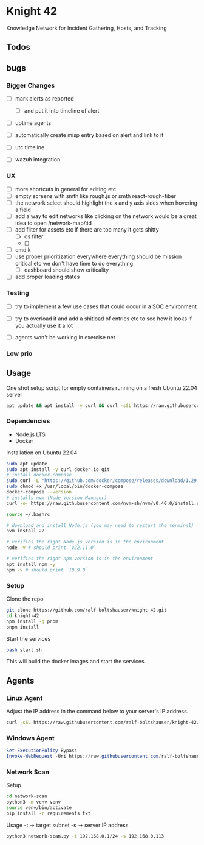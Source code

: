 # Knight 42
Knowledge Network for Incident Gathering, Hosts, and Tracking

## Todos
## bugs

### Bigger Changes
- [ ] mark alerts as reported
  - [ ] and put it into timeline of alert
- [ ] uptime agents
- [ ] automatically create misp entry based on alert and link to it

- [ ] utc timeline
- [ ] wazuh integration

### UX
- [ ] more shortcuts in general for editing etc
- [ ] empty screens with smth like rough.js or smth react-rough-fiber
- [ ] the network select should highlight the x and y axis sides when hovering a field
- [ ] add a way to edit networks like clicking on the network would be a great idea to open /network-map/:id
- [ ] add filter for assets etc if there are too many it gets shitty
  - [ ] os filter
  - [ ] 
- [ ] cmd k
- [ ] use proper prioritization everywhere everything should be mission critical etc we don't have time to do everything
  - [ ] dashboard should show criticality
- [ ] add proper loading states

### Testing
- [ ] try to implement a few use cases that could occur in a SOC environment
- [ ] try to overload it and add a shitload of entries etc to see how it looks if you actually use it a lot
- [ ] agents won't be working in exercise net


### Low prio

## Usage

One shot setup script for empty containers running on a fresh Ubuntu 22.04 server
```bash
apt update && apt install -y curl && curl -sSL https://raw.githubusercontent.com/ralf-boltshauser/knight-42/refs/heads/main/setup.sh | bash
```

### Dependencies
- Node.js LTS
- Docker

Installation on Ubuntu 22.04
```bash
sudo apt update
sudo apt install -y curl docker.io git 
# install docker-compose
sudo curl -L "https://github.com/docker/compose/releases/download/1.29.2/docker-compose-$(uname -s)-$(uname -m)" -o /usr/local/bin/docker-compose
sudo chmod +x /usr/local/bin/docker-compose
docker-compose --version
# installs nvm (Node Version Manager)
curl -o- https://raw.githubusercontent.com/nvm-sh/nvm/v0.40.0/install.sh | bash

source ~/.bashrc

# download and install Node.js (you may need to restart the terminal)
nvm install 22

# verifies the right Node.js version is in the environment
node -v # should print `v22.11.0`

# verifies the right npm version is in the environment
apt install npm -y
npm -v # should print `10.9.0`
```

### Setup
Clone the repo
```bash
git clone https://github.com/ralf-boltshauser/knight-42.git
cd knight-42
npm install -g pnpm
pnpm install
```

Start the services
```bash
bash start.sh
```
This will build the docker images and start the services.

## Agents
### Linux Agent
Adjust the IP address in the command below to your server's IP address.
```bash
curl -sSL https://raw.githubusercontent.com/ralf-boltshauser/knight-42/refs/heads/main/agents/linux-agent.sh | bash -s -- -h 192.168.0.113
```
### Windows Agent
```powershell
Set-ExecutionPolicy Bypass
Invoke-WebRequest -Uri https://raw.githubusercontent.com/ralf-boltshauser/knight-42/refs/heads/main/agents/windows-agent.ps1 -OutFile windows-agent.ps1; .\windows-agent.ps1 -TargetIP 192.168.0.113
```

### Network Scan

Setup
```bash
cd network-scan
python3 -m venv venv
source venv/bin/activate
pip install -r requirements.txt
```

Usage
-t -> target subnet
-s -> server IP address
```bash
python3 network-scan.py -t 192.168.0.1/24 -s 192.168.0.113
```